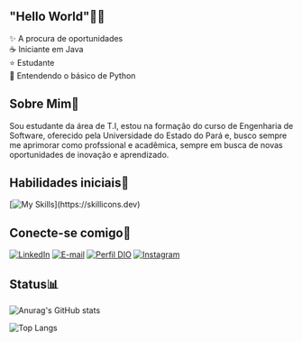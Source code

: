 ## "Hello World"👩‍💻

✨ A procura de oportunidades \
☕ Iniciante em Java\
⭐ Estudante \
🌙 Entendendo o básico de Python

## Sobre Mim📌

Sou estudante da área de T.I, estou na formação do curso de Engenharia de Software, oferecido pela Universidade do Estado do Pará e, busco sempre me aprimorar como profssional e acadêmica, sempre em busca de novas oportunidades de inovação e aprendizado.

## Habilidades iniciais📝
[![My Skills](https://skillicons.dev/icons?i=java,python,)](https://skillicons.dev)

## Conecte-se comigo💬
[![LinkedIn](https://img.shields.io/badge/-LinkedIn-712536?style=for-the-badge&logo=linkedin&logoColor=89dfff)](https://www.linkedin.com/in/auana-p/
)
[![E-mail](https://img.shields.io/badge/-Email-4a2e2b?style=for-the-badge&logo=microsoft-outlook&logoColor=00ff2a)](mailto:auanapimentel@gmail.com)
[![Perfil DIO](https://img.shields.io/badge/-Meu%20Perfil%20na%20DIO-a44b63?style=for-the-badge)](https://www.dio.me/users/auana-p)
[![Instagram](https://img.shields.io/badge/-Instagram-%23661c30?style=for-the-badge&logo=instagram&logoColor=white)](https://www.instagram.com/auanaps/)


## Status📊
![Anurag's GitHub stats](https://github-readme-stats.vercel.app/api?username=AuanaPimentel&theme=date_night)

![Top Langs](https://github-readme-stats-git-masterrstaa-rickstaa.vercel.app/api/top-langs/?username=AuanaPimentel&layout=compact&bg_color=231619&border_color=661c30&title_color=ff7f9c&text_color=FFF8)
<!--
**AuanaPimentel/AuanaPimentel** is a ✨ _special_ ✨ repository because its `README.md` (this file) appears on your GitHub profile.

Here are some ideas to get you started:

- 🔭 I’m currently working on ...
- 🌱 I’m currently learning ...
- 👯 I’m looking to collaborate on ...
- 🤔 I’m looking for help with ...
- 💬 Ask me about ...
- 📫 How to reach me: ...
- 😄 Pronouns: ...
- ⚡ Fun fact: ...
-->
